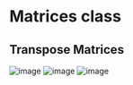 # Matrices class

## Transpose Matrices

![image](https://user-images.githubusercontent.com/20716798/49518719-70687480-f886-11e8-9986-ef4d2eaa6814.png)
![image](https://user-images.githubusercontent.com/20716798/49518797-a86fb780-f886-11e8-8214-129e915f61dc.png)
![image](https://user-images.githubusercontent.com/20716798/49519163-832f7900-f887-11e8-8e6f-cfe651c05b92.png)

